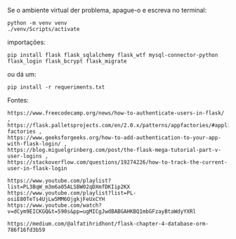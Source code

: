 Se o ambiente virtual der problema, apague-o e escreva no terminal:
    
    python -m venv venv
    ./venv/Scripts/activate

importações:

    pip install flask flask_sqlalchemy flask_wtf mysql-connector-python flask_login flask_bcrypt flask_migrate

ou dá um:
    
    pip install -r requeriments.txt
  
Fontes: 

    https://www.freecodecamp.org/news/how-to-authenticate-users-in-flask/ ,
    https://flask.palletsprojects.com/en/2.0.x/patterns/appfactories/#application-factories ,
    https://www.geeksforgeeks.org/how-to-add-authentication-to-your-app-with-flask-login/ ,
    https://blog.miguelgrinberg.com/post/the-flask-mega-tutorial-part-v-user-logins ,
    https://stackoverflow.com/questions/19274226/how-to-track-the-current-user-in-flask-login
    
    https://www.youtube.com/playlist?list=PL3BqW_m3m6a05ALSBW02qDXmfDKIip2KX
    https://www.youtube.com/playlist?list=PL-osiE80TeTs4UjLw5MM6OjgkjFeUxCYH
    https://www.youtube.com/watch?v=dCym9EICKGQ&t=590s&pp=ugMICgJwdBABGAHKBQ1mbGFzayBtaWdyYXRl

    https://medium.com/@alfatihridhont/flask-chapter-4-database-orm-786f16fd3b59